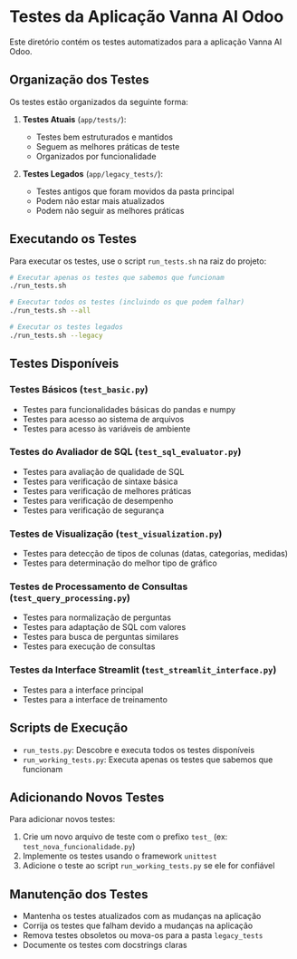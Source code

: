 # Testes da Aplicação Vanna AI Odoo

Este diretório contém os testes automatizados para a aplicação Vanna AI Odoo.

## Organização dos Testes

Os testes estão organizados da seguinte forma:

1. **Testes Atuais** (`app/tests/`):
   - Testes bem estruturados e mantidos
   - Seguem as melhores práticas de teste
   - Organizados por funcionalidade

2. **Testes Legados** (`app/legacy_tests/`):
   - Testes antigos que foram movidos da pasta principal
   - Podem não estar mais atualizados
   - Podem não seguir as melhores práticas

## Executando os Testes

Para executar os testes, use o script `run_tests.sh` na raiz do projeto:

```bash
# Executar apenas os testes que sabemos que funcionam
./run_tests.sh

# Executar todos os testes (incluindo os que podem falhar)
./run_tests.sh --all

# Executar os testes legados
./run_tests.sh --legacy
```

## Testes Disponíveis

### Testes Básicos (`test_basic.py`)
- Testes para funcionalidades básicas do pandas e numpy
- Testes para acesso ao sistema de arquivos
- Testes para acesso às variáveis de ambiente

### Testes do Avaliador de SQL (`test_sql_evaluator.py`)
- Testes para avaliação de qualidade de SQL
- Testes para verificação de sintaxe básica
- Testes para verificação de melhores práticas
- Testes para verificação de desempenho
- Testes para verificação de segurança

### Testes de Visualização (`test_visualization.py`)
- Testes para detecção de tipos de colunas (datas, categorias, medidas)
- Testes para determinação do melhor tipo de gráfico

### Testes de Processamento de Consultas (`test_query_processing.py`)
- Testes para normalização de perguntas
- Testes para adaptação de SQL com valores
- Testes para busca de perguntas similares
- Testes para execução de consultas

### Testes da Interface Streamlit (`test_streamlit_interface.py`)
- Testes para a interface principal
- Testes para a interface de treinamento

## Scripts de Execução

- `run_tests.py`: Descobre e executa todos os testes disponíveis
- `run_working_tests.py`: Executa apenas os testes que sabemos que funcionam

## Adicionando Novos Testes

Para adicionar novos testes:

1. Crie um novo arquivo de teste com o prefixo `test_` (ex: `test_nova_funcionalidade.py`)
2. Implemente os testes usando o framework `unittest`
3. Adicione o teste ao script `run_working_tests.py` se ele for confiável

## Manutenção dos Testes

- Mantenha os testes atualizados com as mudanças na aplicação
- Corrija os testes que falham devido a mudanças na aplicação
- Remova testes obsoletos ou mova-os para a pasta `legacy_tests`
- Documente os testes com docstrings claras
